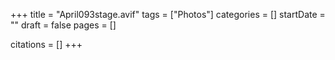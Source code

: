 +++
title = "April093stage.avif"
tags = ["Photos"]
categories = []
startDate = ""
draft = false
pages = []

citations = []
+++
